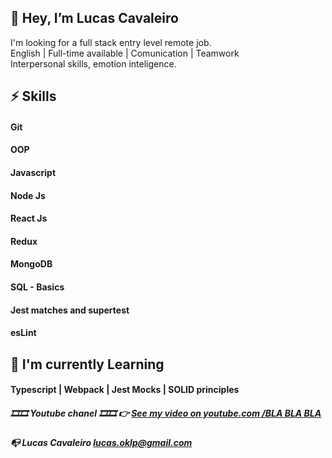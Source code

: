 
## 👋 Hey, I’m Lucas Cavaleiro

 I'm looking for a  full stack entry level  remote job.<br />
 English | Full-time available | Comunication | Teamwork <br />
 Interpersonal skills, emotion inteligence.<br />

 
 
##  ⚡ Skills 
#### Git
#### OOP 
#### Javascript
#### Node Js 
#### React Js
#### Redux
#### MongoDB
#### SQL - Basics
#### Jest matches and supertest
#### esLint
 
 
 
 
##   🌱 I'm currently Learning

####   Typescript   |   Webpack   |   Jest Mocks   |   SOLID principles
         

##### 🎞️🎞️ Youtube chanel 🎞️🎞️  👉 <a href="https://www.youtube.com/watch?v=e_UX89TAR1Y&t=51s" target="_blank">See my video on youtube.com /BLA BLA BLA</a>
##### 📭  Lucas Cavaleiro lucas.oklp@gmail.com

